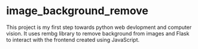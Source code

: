 # image_background_remove
This project is my first step towards python web devlopment and computer vision. It uses rembg library to remove background from images and Flask to interact with the frontend created using JavaScript.

